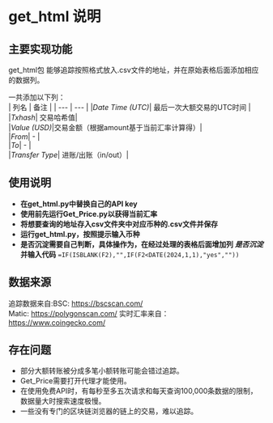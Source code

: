 # get_html 说明

## 主要实现功能
get_html包 能够追踪按照格式放入.csv文件的地址，并在原始表格后面添加相应的数据列。    


一共添加以下列：    
| 列名 | 备注 |
| --- | --- |
|_Date Time (UTC)_| 最后一次大额交易的UTC时间 |    
|_Txhash_| 交易哈希值|   
|_Value (USD)_|交易金额（根据amount基于当前汇率计算得）|     
|_From_| - |    
|_To_| - |    
|_Transfer Type_| 进账/出账（in/out）|     

## 使用说明
* __在get_html.py中替换自己的API key__     
* __使用前先运行Get_Price.py以获得当前汇率__    
* __将想要查询的地址存入csv文件夹中对应币种的.csv文件并保存__   
* __运行get_html.py，按照提示输入币种__    
* __是否沉淀需要自己判断，具体操作为，在经过处理的表格后面增加列 *是否沉淀* 并输入代码__
` =IF(ISBLANK(F2),"",IF(F2<DATE(2024,1,1),"yes","")) `


## 数据来源
追踪数据来自:BSC: https://bscscan.com/      
            Matic: https://polygonscan.com/
实时汇率来自：https://www.coingecko.com/


## 存在问题
* 部分大额转账被分成多笔小额转账可能会错过追踪。
* Get_Price需要打开代理才能使用。
* 在使用免费API时，有每秒至多五次请求和每天查询100,000条数据的限制，数据量大时搜索速度极慢。
* 一些没有专门的区块链浏览器的链上的交易，难以追踪。


